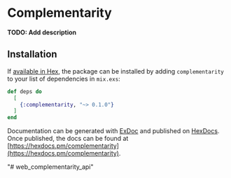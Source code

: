 # Complementarity

**TODO: Add description**

## Installation

If [available in Hex](https://hex.pm/docs/publish), the package can be installed
by adding `complementarity` to your list of dependencies in `mix.exs`:

```elixir
def deps do
  [
    {:complementarity, "~> 0.1.0"}
  ]
end
```

Documentation can be generated with [ExDoc](https://github.com/elixir-lang/ex_doc)
and published on [HexDocs](https://hexdocs.pm). Once published, the docs can
be found at [https://hexdocs.pm/complementarity](https://hexdocs.pm/complementarity).

"# web_complementarity_api" 
